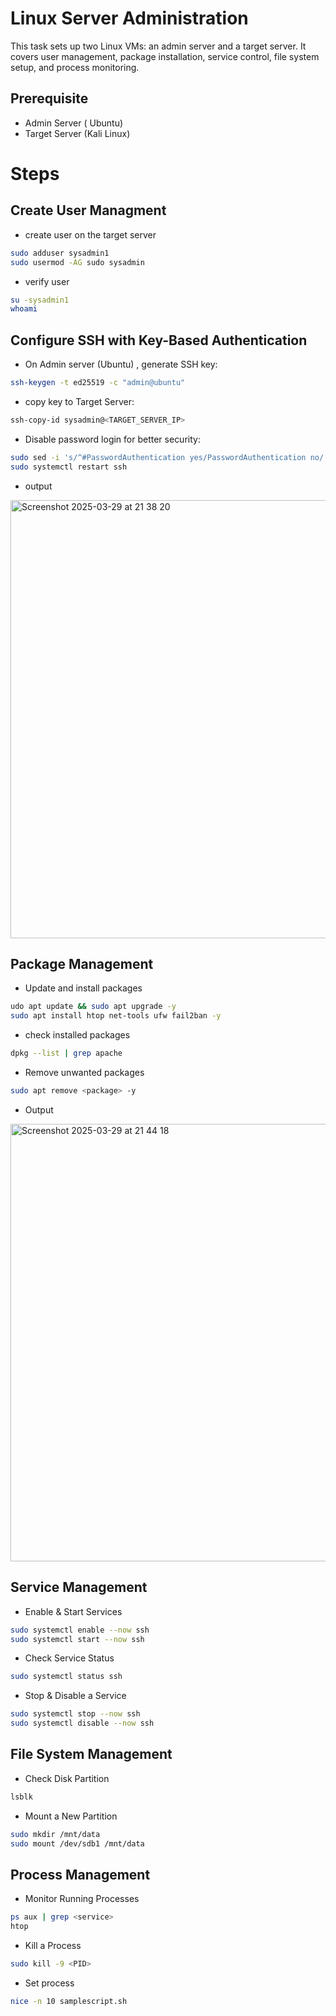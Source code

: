 # Linux Server Administration

This task sets up two Linux VMs: an admin server and a target server. It covers user management, package installation, service control, file system setup, and process monitoring.

## Prerequisite 
- Admin Server ( Ubuntu)
- Target Server (Kali Linux)


# Steps

## Create User Managment
- create user on the target server
  
```bash
sudo adduser sysadmin1
sudo usermod -AG sudo sysadmin
```

- verify user

```bash
su -sysadmin1
whoami
```

## Configure SSH with Key-Based Authentication

- On Admin server (Ubuntu) , generate SSH key:

``` bash
ssh-keygen -t ed25519 -c "admin@ubuntu"
```

- copy key to Target Server:
```bash
ssh-copy-id sysadmin@<TARGET_SERVER_IP>
```

- Disable password login for better security:
  
```bash
sudo sed -i 's/^#PasswordAuthentication yes/PasswordAuthentication no/' /etc/ssh/sshd_config
sudo systemctl restart ssh
```
- output
  
<img width="701" alt="Screenshot 2025-03-29 at 21 38 20" src="https://github.com/user-attachments/assets/690c033f-458c-4121-9afe-8379c9a95a4f" />


## Package Management

- Update and install packages
  
``` bash
udo apt update && sudo apt upgrade -y
sudo apt install htop net-tools ufw fail2ban -y
```

- check installed packages

```bash
dpkg --list | grep apache
```

- Remove unwanted packages

```bash
sudo apt remove <package> -y
```

- Output

<img width="700" alt="Screenshot 2025-03-29 at 21 44 18" src="https://github.com/user-attachments/assets/93b9e82c-d712-49dc-a5bd-0f25c5ebb2a6" />


## Service Management

- Enable & Start Services

```bash
sudo systemctl enable --now ssh
sudo systemctl start --now ssh
```

- Check Service Status

``` bash
sudo systemctl status ssh
```

- Stop & Disable a Service

```bash
sudo systemctl stop --now ssh
sudo systemctl disable --now ssh
```

## File System Management

- Check Disk Partition

```bash
lsblk
```

- Mount a New Partition

```bash
sudo mkdir /mnt/data
sudo mount /dev/sdb1 /mnt/data
```

## Process Management

- Monitor Running Processes

```bash
ps aux | grep <service>
htop
```

- Kill a Process

```bash
sudo kill -9 <PID>
```

- Set process

```bash
nice -n 10 samplescript.sh
```




